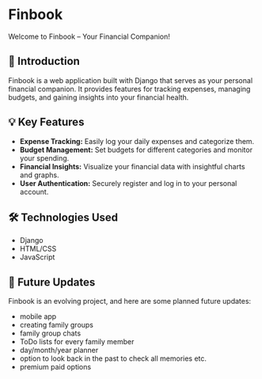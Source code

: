 # Finbook

Welcome to Finbook – Your Financial Companion!

## 🚀 Introduction

Finbook is a web application built with Django that serves as your personal financial companion. It provides features for tracking expenses, managing budgets, and gaining insights into your financial health.

## 💡 Key Features

- **Expense Tracking:** Easily log your daily expenses and categorize them.
- **Budget Management:** Set budgets for different categories and monitor your spending.
- **Financial Insights:** Visualize your financial data with insightful charts and graphs.
- **User Authentication:** Securely register and log in to your personal account.

## 🛠️ Technologies Used

- Django
- HTML/CSS
- JavaScript

## 🚀 Future Updates

Finbook is an evolving project, and here are some planned future updates:
- mobile app
- creating family groups
- family group chats
- ToDo lists for every family member
- day/month/year planner
- option to look back in the past to check all memories etc.
- premium paid options

